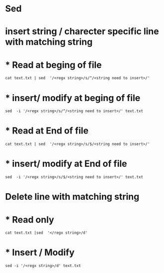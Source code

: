 # Sed

# insert string / charecter specific line with matching string
 # * Read at beging of file 
```
cat text.txt | sed  '/<regx string>/s/^/<string need to insert>/'    
```
 # * insert/ modify at beging of file
```
sed  -i '/<regx string>/s/^/<string need to insert>/' text.txt
```
 # * Read at End of file
```
cat text.txt | sed  '/<regx string>/s/$/<string need to insert>/'
```
# * insert/ modify at End of file
```
sed  -i '/<regx string>/s/$/<string need to insert>/' text.txt
```
# Delete line with matching string 
 # * Read only
 ```
cat text.txt |sed  '</regx string>/d'
```
# * Insert / Modify
```
sed -i '/<regx string>/d' text.txt
```
